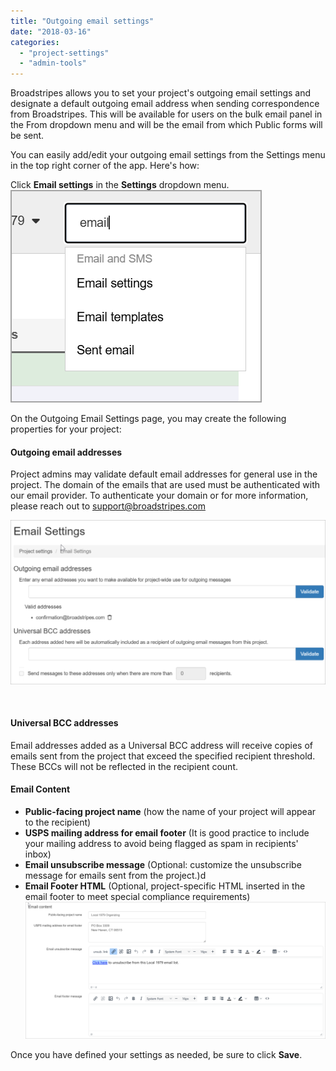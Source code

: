 ```yaml
---
title: "Outgoing email settings"
date: "2018-03-16"
categories: 
  - "project-settings"
  - "admin-tools"
---
```


Broadstripes allows you to set your project's outgoing email settings and designate a default outgoing email address when sending correspondence from Broadstripes. This will be available for users on the bulk email panel in the From dropdown menu and will be the email from which Public forms will be sent.

You can easily add/edit your outgoing email settings from the Settings menu in the top right corner of the app. Here's how:

Click **Email settings** in the **Settings** dropdown menu. ![](images/SettingsMenuEmailSettings.png)

On the Outgoing Email Settings page, you may create the following properties for your project:

#### **Outgoing email addresses**

Project admins may validate default email addresses for general use in the project. The domain of the emails that are used must be authenticated with our email provider. To authenticate your domain or for more information, please reach out to support@broadstripes.com

![](images/EmailSettingsOutgoingBCC-1024x533.png)

 

#### **Universal BCC addresses**

Email addresses added as a Universal BCC address will receive copies of emails sent from the project that exceed the specified recipient threshold. These BCCs will not be reflected in the recipient count.

#### **Email Content**

- **Public-facing project name** (how the name of your project will appear to the recipient)
- **USPS mailing address for email footer** (It is good practice to include your mailing address to avoid being flagged as spam in recipients' inbox)
- **Email unsubscribe message** (Optional: customize the unsubscribe message for emails sent from the project.)d
- **Email Footer HTML** (Optional, project-specific HTML inserted in the email footer to meet special compliance requirements) ![](images/EmailSettingsEmailContent-1024x466.png)

Once you have defined your settings as needed, be sure to click **Save**.
